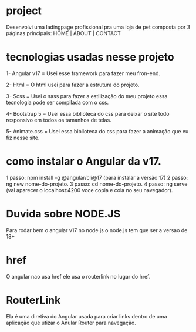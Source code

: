 # project

Desenvolvi uma ladingpage profissional pra uma loja de pet composta por 3 páginas principais:
HOME | ABOUT | CONTACT

# tecnologias usadas nesse projeto

1- Angular v17 = Usei esse framework para fazer meu fron-end.

2- Html = O html usei para fazer a estrutura do projeto.

3- Scss = Usei o sass para fazer a estilização do meu projeto essa tecnologia pode ser compilada com o css.

4- Bootstrap 5 = Usei essa biblioteca do css para deixar o site todo responsivo em todos os tamanhos de telas.

5- Animate.css = Usei essa biblioteca do css para fazer a animação que eu fiz nesse site.

# como instalar o Angular da v17.

1 passo: npm install -g @angular/cli@17 (para instalar a versão 17)
2 passo: ng new nome-do-projeto.
3 passo: cd nome-do-projeto.
4 passo: ng serve (vai aparecer o localhost:4200 voce copia e cola no seu navegador).

# Duvida sobre NODE.JS

Para rodar bem o angular v17 no node.js o node.js tem que ser a versao de 18+

# href

O angular nao usa href ele usa o routerlink no lugar do href.

# RouterLink

Ela é uma diretiva do Angular usada para criar links dentro de uma aplicação que utizar o Anular Router para navegação.


